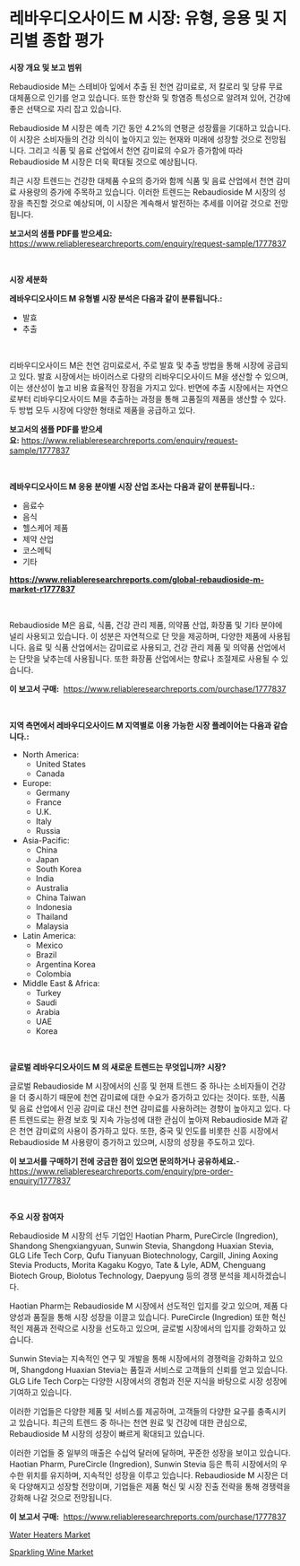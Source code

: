 <p><h1>레바우디오사이드 M 시장: 유형, 응용 및 지리별 종합 평가</h1></p><p><strong>시장 개요 및 보고 범위</strong></p>
<p><p>Rebaudioside M는 스테비아 잎에서 추출 된 천연 감미료로, 저 칼로리 및 당류 무료 대체품으로 인기를 얻고 있습니다. 또한 항산화 및 항염증 특성으로 알려져 있어, 건강에 좋은 선택으로 자리 잡고 있습니다.</p><p>Rebaudioside M 시장은 예측 기간 동안 4.2%의 연평균 성장률을 기대하고 있습니다. 이 시장은 소비자들의 건강 의식이 높아지고 있는 현재와 미래에 성장할 것으로 전망됩니다. 그리고 식품 및 음료 산업에서 천연 감미료의 수요가 증가함에 따라 Rebaudioside M 시장은 더욱 확대될 것으로 예상됩니다.</p><p>최근 시장 트렌드는 건강한 대체품 수요의 증가와 함께 식품 및 음료 산업에서 천연 감미료 사용량의 증가에 주목하고 있습니다. 이러한 트렌드는 Rebaudioside M 시장의 성장을 촉진할 것으로 예상되며, 이 시장은 계속해서 발전하는 추세를 이어갈 것으로 전망됩니다.</p></p>
<p><strong>보고서의 샘플 PDF를 받으세요:</strong> <a href="https://www.reliableresearchreports.com/enquiry/request-sample/1777837">https://www.reliableresearchreports.com/enquiry/request-sample/1777837</a></p>
<p>&nbsp;</p>
<p><strong>시장 세분화</strong></p>
<p><strong>레바우디오사이드 M 유형별 시장 분석은 다음과 같이 분류됩니다.:</strong></p>
<p><ul><li>발효</li><li>추출</li></ul></p>
<p>&nbsp;</p>
<p><p>리바우디오사이드 M은 천연 감미료로서, 주로 발효 및 추출 방법을 통해 시장에 공급되고 있다. 발효 시장에서는 바이러스로 다량의 리바우디오사이드 M을 생산할 수 있으며, 이는 생산성이 높고 비용 효율적인 장점을 가지고 있다. 반면에 추출 시장에서는 자연으로부터 리바우디오사이드 M을 추출하는 과정을 통해 고품질의 제품을 생산할 수 있다. 두 방법 모두 시장에 다양한 형태로 제품을 공급하고 있다.</p></p>
<p><strong>보고서의 샘플 PDF를 받으세요:</strong>&nbsp;<a href="https://www.reliableresearchreports.com/enquiry/request-sample/1777837">https://www.reliableresearchreports.com/enquiry/request-sample/1777837</a></p>
<p>&nbsp;</p>
<p><strong> 레바우디오사이드 M 응용 분야별 시장 산업 조사는 다음과 같이 분류됩니다.:</strong></p>
<p><ul><li>음료수</li><li>음식</li><li>헬스케어 제품</li><li>제약 산업</li><li>코스메틱</li><li>기타</li></ul></p>
<p><strong><a href="https://www.reliableresearchreports.com/global-rebaudioside-m-market-r1777837">https://www.reliableresearchreports.com/global-rebaudioside-m-market-r1777837</a></strong></p>
<p>&nbsp;</p>
<p><p>Rebaudioside M은 음료, 식품, 건강 관리 제품, 의약품 산업, 화장품 및 기타 분야에 널리 사용되고 있습니다. 이 성분은 자연적으로 단 맛을 제공하며, 다양한 제품에 사용됩니다. 음료 및 식품 산업에서는 감미료로 사용되고, 건강 관리 제품 및 의약품 산업에서는 단맛을 낮추는데 사용됩니다. 또한 화장품 산업에서는 향료나 조절제로 사용될 수 있습니다.</p></p>
<p><strong>이 보고서 구매:</strong>&nbsp; <a href="https://www.reliableresearchreports.com/purchase/1777837">https://www.reliableresearchreports.com/purchase/1777837</a></p>
<p>&nbsp;</p>
<p><strong>지역 측면에서 레바우디오사이드 M 지역별로 이용 가능한 시장 플레이어는 다음과 같습니다.:</strong></p>
<p><ul>
    <li>
        North America:
        <ul>
            <li>United States</li>
            <li>Canada</li>
        </ul>
    </li>
    <li>
        Europe:
        <ul>
            <li>Germany</li>
            <li>France</li>
            <li>U.K.</li>
            <li>Italy</li>
            <li>Russia</li>
        </ul>
    </li>
    <li>
        Asia-Pacific:
        <ul>
            <li>China</li>
            <li>Japan</li>
            <li>South Korea</li>
            <li>India</li>
            <li>Australia</li>
            <li>China Taiwan</li>
            <li>Indonesia</li>
            <li>Thailand</li>
            <li>Malaysia</li>
        </ul>
    </li>
    <li>
        Latin America:
        <ul>
            <li>Mexico</li>
            <li>Brazil</li>
            <li>Argentina Korea</li>
            <li>Colombia</li>
        </ul>
    </li>
    <li>
        Middle East & Africa:
        <ul>
            <li>Turkey</li>
            <li>Saudi</li>
            <li>Arabia</li>
            <li>UAE</li>
            <li>Korea</li>
        </ul>
    </li>
    </ul></p>
<p>&nbsp;</p>
<p><strong>글로벌 레바우디오사이드 M 의 새로운 트렌드는 무엇입니까? 시장?</strong></p>
<p><p>글로벌 Rebaudioside M 시장에서의 신흥 및 현재 트렌드 중 하나는 소비자들이 건강을 더 중시하기 때문에 천연 감미료에 대한 수요가 증가하고 있다는 것이다. 또한, 식품 및 음료 산업에서 인공 감미료 대신 천연 감미료를 사용하려는 경향이 높아지고 있다. 다른 트렌드로는 환경 보호 및 지속 가능성에 대한 관심이 높아져 Rebaudioside M과 같은 천연 감미료의 사용이 증가하고 있다. 또한, 중국 및 인도를 비롯한 신흥 시장에서 Rebaudioside M 사용량이 증가하고 있으며, 시장의 성장을 주도하고 있다.</p></p>
<p><strong>이 보고서를 구매하기 전에 궁금한 점이 있으면 문의하거나 공유하세요.</strong>- <a href="https://www.reliableresearchreports.com/enquiry/pre-order-enquiry/1777837">https://www.reliableresearchreports.com/enquiry/pre-order-enquiry/1777837</a></p>
<p>&nbsp;</p>
<p><strong>주요 시장 참여자</strong></p>
<p><p>Rebaudioside M 시장의 선두 기업인 Haotian Pharm, PureCircle (Ingredion), Shandong Shengxiangyuan, Sunwin Stevia, Shangdong Huaxian Stevia, GLG Life Tech Corp, Qufu Tianyuan Biotechnology, Cargill, Jining Aoxing Stevia Products, Morita Kagaku Kogyo, Tate & Lyle, ADM, Chenguang Biotech Group, Biolotus Technology, Daepyung 등의 경쟁 분석을 제시하겠습니다.</p><p>Haotian Pharm는 Rebaudioside M 시장에서 선도적인 입지를 갖고 있으며, 제품 다양성과 품질을 통해 시장 성장을 이끌고 있습니다. PureCircle (Ingredion) 또한 혁신적인 제품과 전략으로 시장을 선도하고 있으며, 글로벌 시장에서의 입지를 강화하고 있습니다.</p><p>Sunwin Stevia는 지속적인 연구 및 개발을 통해 시장에서의 경쟁력을 강화하고 있으며, Shangdong Huaxian Stevia는 품질과 서비스로 고객들의 신뢰를 얻고 있습니다. GLG Life Tech Corp는 다양한 시장에서의 경험과 전문 지식을 바탕으로 시장 성장에 기여하고 있습니다.</p><p>이러한 기업들은 다양한 제품 및 서비스를 제공하며, 고객들의 다양한 요구를 충족시키고 있습니다. 최근의 트렌드 중 하나는 천연 원료 및 건강에 대한 관심으로, Rebaudioside M 시장의 성장이 빠르게 확대되고 있습니다.</p><p>이러한 기업들 중 일부의 매출은 수십억 달러에 달하며, 꾸준한 성장을 보이고 있습니다. Haotian Pharm, PureCircle (Ingredion), Sunwin Stevia 등은 특히 시장에서의 우수한 위치를 유지하며, 지속적인 성장을 이루고 있습니다. Rebaudioside M 시장은 더욱 다양해지고 성장할 전망이며, 기업들은 제품 혁신 및 시장 진출 전략을 통해 경쟁력을 강화해 나갈 것으로 전망됩니다.</p></p>
<p><strong>이 보고서 구매:</strong>&nbsp;&nbsp;<a href="https://www.reliableresearchreports.com/purchase/1777837">https://www.reliableresearchreports.com/purchase/1777837</a></p>
<p><p><a href="https://github.com/Sinjinluong3e0awx2m195k76/Market-Research-Report-List-2/blob/main/water-heaters-market.md">Water Heaters Market</a></p><p><a href="https://eight-handstand-8fb.notion.site/Sparkling-Wine-Market-Analysis-Its-CAGR-Market-Segmentation-and-Global-Industry-Overview-a539cae45ec34a11944707e0042b194a">Sparkling Wine Market</a></p></p>